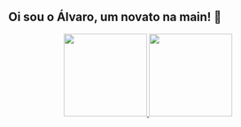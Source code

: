 ## Oi sou o Álvaro, um novato na main! 🤙

<div align="center">
  <a href="https://github.com/contrasov">
    <img height="150em" src="https://github-readme-stats.vercel.app/api?username=contrasov&show_icons=true&theme=chartreuse-dark&include_all_commits=true&count_private=true"/>
    <img height="150em" src="https://github-readme-stats.vercel.app/api/top-langs/?username=contrasov&layout=compact&langs_count=7&theme=chartreuse-dark"/>
  </a>
</div>
